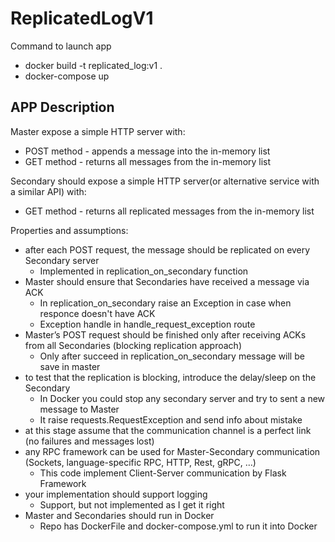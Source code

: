 # ReplicatedLogV1

Command to launch app

- docker build -t replicated_log:v1 .
- docker-compose up



## APP Description
Master expose a simple HTTP server with: 
- POST method - appends a message into the in-memory list
- GET method - returns all messages from the in-memory list

Secondary should expose a simple  HTTP server(or alternative service with a similar API)  with:
- GET method - returns all replicated messages from the in-memory list

Properties and assumptions:
- after each POST request, the message should be replicated on every Secondary server
  - Implemented in replication_on_secondary function
- Master should ensure that Secondaries have received a message via ACK
  - In replication_on_secondary raise an Exception in case when responce doesn't have ACK
  - Exception handle in handle_request_exception route
- Master’s POST request should be finished only after receiving ACKs from all Secondaries (blocking replication approach)
  - Only after succeed in replication_on_secondary message will be save in master
- to test that the replication is blocking, introduce the delay/sleep on the Secondary
  - In Docker you could stop any secondary server and try to sent a new message to Master
  - It raise requests.RequestException and send info about mistake
- at this stage assume that the communication channel is a perfect link (no failures and messages lost)
- any RPC framework can be used for Master-Secondary communication (Sockets, language-specific RPC, HTTP, Rest, gRPC, …)
  - This code implement Client-Server communication by Flask Framework 
- your implementation should support logging
  - Support, but not implemented as I get it right
- Master and Secondaries should run in Docker
  - Repo has DockerFile and docker-compose.yml to run it into Docker
